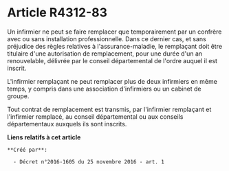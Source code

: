 # Article R4312-83

Un infirmier ne peut se faire remplacer que temporairement par un  confrère avec ou sans installation professionnelle. Dans
ce dernier cas,  et sans préjudice des règles relatives à l'assurance-maladie, le  remplaçant doit être titulaire d'une
autorisation de remplacement, pour  une durée d'un an renouvelable, délivrée par le conseil départemental de  l'ordre auquel
il est inscrit. 

L'infirmier  remplaçant ne peut remplacer plus de deux infirmiers en même temps, y  compris dans une association d'infirmiers
ou un cabinet de groupe. 

Tout contrat de remplacement est transmis, par l'infirmier remplaçant  et l'infirmier remplacé, au conseil départemental ou
aux conseils  départementaux auxquels ils sont inscrits.

**Liens relatifs à cet article**

	**Créé par**:

	  - Décret n°2016-1605 du 25 novembre 2016 - art. 1
